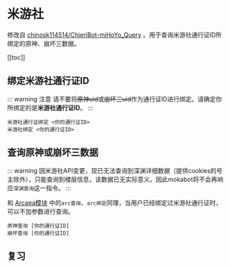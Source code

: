 # 米游社

修改自 [chinosk114514/ChieriBot-miHoYo_Query](https://github.com/chinosk114514/ChieriBot-miHoYo_Query) 。用于查询米游社通行证ID所绑定的原神、崩坏三数据。

[[toc]]

## 绑定米游社通行证ID

::: warning 注意
请不要将~~原神uid~~或~~崩坏三uid~~作为通行证ID进行绑定。请确定你所绑定的是**米游社通行证ID**。
:::

```
米游社通行证绑定 <你的通行证ID>
米游社绑定 <你的通行证ID>
```

## 查询原神或崩坏三数据

::: warning
因米游社API变更，现已无法查询到深渊详细数据（提供cookies的号主除外），只能查询到楼层信息，该数据已无实际意义。因此mokabot将不会再响应`深渊查询`这一指令。
:::

和 [Arcaea模块](./mb2pkg_arcaea.md) 中的`arc查询`、`arc绑定`同理，当用户已经绑定过米游社通行证时，可以不加参数进行查询。

```
原神查询 [你的通行证ID]
崩坏查询 [你的通行证ID]
```

## 复习

<ClientOnly>
  <Messenger :messages="[
    { position: 'right', msg: '米游社绑定 114514191' },
    { position: 'left', msg: '关联完成！已将QQ 12345678 关联至米游社通行证ID 114514191' },
    { position: 'right', msg: '原神查询' },
    { position: 'left', msg: '【你的族谱.jpg】' },
  ]"></Messenger>
</ClientOnly>